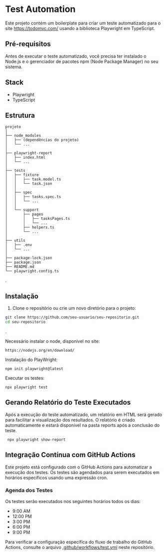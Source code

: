 # Test Automation

Este projeto contém um boilerplate para criar um teste automatizado para o site https://todomvc.com/ usando a biblioteca Playwright em TypeScript.

## Pré-requisitos

Antes de executar o teste automatizado, você precisa ter instalado o Node.js e o gerenciador de pacotes npm (Node Package Manager) no seu sistema.

## Stack
- Playwright
- TypeScript

## Estrutura
```
projeto
│
├── node_modules
│   ├── (dependências do projeto)
│   └── ...
│
├── playwright-report
│   ├── index.html
│   └── ...
│
├── tests
│   ├── fixture
│   │   ├── task.model.ts
│   │   └── task.json
│   │
│   ├── spec
│   │   ├── tasks.spec.ts
│   │   └── ...
│   │
│   └── support
│       ├── pages
│       │   ├── tasksPages.ts
│       │   └── ...
│       ├── helpers.ts
│       └── ...
│
├── utils
│   ├── .env
│   └── ...
│
├── package-lock.json
├── package.json
├── README.md
└── playwright.config.ts
```
.



## Instalação

1. Clone o repositório ou crie um novo diretório para o projeto:

```bash
git clone https://github.com/seu-usuario/seu-repositorio.git
cd seu-repositorio
```
.

Necessário instalar o node, disponivel no site:
```
https://nodejs.org/en/download/
```

Instalação do PlayWright:
```
npm init playwright@latest
```

Executar os testes:
```
npx playwright test
```

## Gerando Relatório do Teste Executados

Após a execução do teste automatizado, um relatório em HTML será gerado para facilitar a visualização dos resultados. O relatório é criado automaticamente e estará disponível na pasta reports após a conclusão do teste.

```
 npx playwright show-report
```

## Integração Contínua com GitHub Actions

Este projeto está configurado com o GitHub Actions para automatizar a execução dos testes. Os testes são agendados para serem executados em horários específicos usando uma expressão cron.

### Agenda dos Testes

Os testes serão executados nos seguintes horários todos os dias:

- 9:00 AM
- 12:00 PM
- 3:00 PM
- 6:00 PM
- 9:00 PM

Para verificar a configuração específica do fluxo de trabalho do GitHub Actions, consulte o arquivo [.github/workflows/test.yml](./.github/workflows/test.yml) neste repositório.






